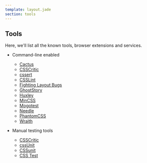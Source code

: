 ```yaml
---
template: layout.jade
section: tools
---
```


## Tools

Here, we'll list all the known tools, browser extensions and services.

  * Command-line enabled
    * [Cactus](cactus.html)
    * [CSSCritic](csscritic.html)
    * [cssert](cssert.html)
    * [CSSLint](csslint.html)
    * [Fighting Layout Bugs](fighting-layout-bugs.html)
    * [GhostStory](ghoststory.html)
    * [Huxley](huxley.html)
    * [MinCSS](mincss.html)
    * [Mogotest](mogotest.html)
    * [Needle](needle.html)
    * [PhantomCSS](phantomcss.html)
    * [Wraith](wraith.html)

  * Manual testing tools
    * [CSSCritic](csscritic.html)
    * [cssUnit](cssunit-shepard.html)
    * [CSSunit](cssunit.html)
    * [CSS Test](css-test.html)

